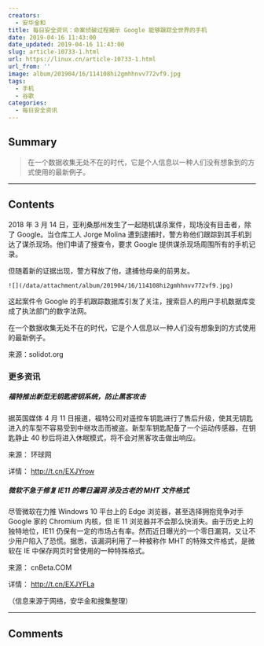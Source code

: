 ```yaml
---
creators:
  - 安华金和
title: 每日安全资讯：命案侦破过程揭示 Google 能够跟踪全世界的手机
date: 2019-04-16 11:43:00
date_updated: 2019-04-16 11:43:00
slug: article-10733-1.html
url: https://linux.cn/article-10733-1.html
url_from: ''
image: album/201904/16/114108hi2gmhhnvv772vf9.jpg
tags:
  - 手机
  - 谷歌
categories:
  - 每日安全资讯
---
```


## Summary

> 在一个数据收集无处不在的时代，它是个人信息以一种人们没有想象到的方式使用的最新例子。

***

<!-- more -->

## Contents

2018 年 3 月 14 日，亚利桑那州发生了一起随机谋杀案件，现场没有目击者，除了 Google。当仓库工人 Jorge Molina 遭到逮捕时，警方称他们跟踪到其手机到达了谋杀现场。他们申请了搜查令，要求 Google 提供谋杀现场周围所有的手机记录。

但随着新的证据出现，警方释放了他，逮捕他母亲的前男友。

`![](/data/attachment/album/201904/16/114108hi2gmhhnvv772vf9.jpg)`

这起案件令 Google 的手机跟踪数据库引发了关注，搜索巨人的用户手机数据库变成了执法部门的数字法网。

在一个数据收集无处不在的时代，它是个人信息以一种人们没有想象到的方式使用的最新例子。

来源：solidot.org

### 更多资讯

##### 福特推出新型无钥匙密钥系统，防止黑客攻击

据英国媒体 4 月 11 日报道，福特公司对遥控车钥匙进行了售后升级，使其无钥匙进入的车型不容易受到中继攻击而被盗。新型车钥匙配备了一个运动传感器，在钥匙静止 40 秒后将进入休眠模式，将不会对黑客攻击做出响应。

来源： 环球网

详情： <http://t.cn/EXJYrow> 

##### 微软不急于修复 IE11 的零日漏洞 涉及古老的 MHT 文件格式

尽管微软在力推 Windows 10 平台上的 Edge 浏览器，甚至选择拥抱竞争对手 Google 家的 Chromium 内核，但 IE 11 浏览器并不会那么快消失。由于历史上的独特地位，IE11 仍保有一定的市场占有率。然而近日曝光的一个零日漏洞，又让不少用户陷入了恐慌。据悉，该漏洞利用了一种被称作 MHT 的特殊文件格式，是微软在 IE 中保存网页时曾使用的一种特殊格式。

来源： cnBeta.COM

详情： <http://t.cn/EXJYFLa> 

（信息来源于网络，安华金和搜集整理）

***

## Comments
